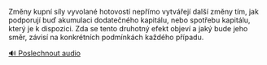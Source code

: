 
Změny kupní síly vyvolané hotovostí nepřímo vytvářejí další změny tím, jak podporují buď akumulaci dodatečného kapitálu, nebo spotřebu kapitálu, který je k dispozici. Zda se tento druhotný efekt objeví a jaký bude jeho směr, závisí na konkrétních podmínkách každého případu.

[🔊 Poslechnout audio](/data/7-paragraphs/audio/chapter_79/para_007-Zmny-kupn-sly-vyvolan-hotovost-nepmo-vytv.mp3)
